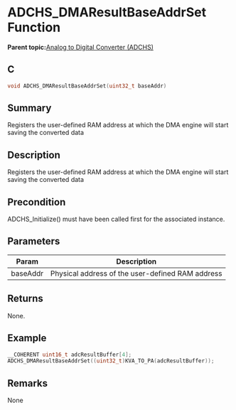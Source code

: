 # ADCHS\_DMAResultBaseAddrSet Function

**Parent topic:**[Analog to Digital Converter \(ADCHS\)](GUID-8740EC52-3365-4B31-B19A-227EC55268DD.md)

## C

```c
void ADCHS_DMAResultBaseAddrSet(uint32_t baseAddr)
```

## Summary

Registers the user-defined RAM address at which the DMA engine will start saving the converted data

## Description

Registers the user-defined RAM address at which the DMA engine will start saving the converted data

## Precondition

ADCHS\_Initialize\(\) must have been called first for the associated instance.

## Parameters

|Param|Description|
|-----|-----------|
|baseAddr|Physical address of the user-defined RAM address|

## Returns

None.

## Example

```c
__COHERENT uint16_t adcResultBuffer[4];
ADCHS_DMAResultBaseAddrSet((uint32_t)KVA_TO_PA(adcResultBuffer));
```

## Remarks

None

